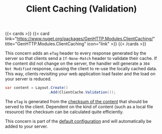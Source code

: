 ﻿---
title: Client Caching (Validation)
description: Instructs clients to validate their cache when requesting resources to save bandwith and resources.
cascade:
  type: docs
---

{{< cards >}}
{{< card link="https://www.nuget.org/packages/GenHTTP.Modules.ClientCaching/" title="GenHTTP.Modules.ClientCaching" icon="link" >}}
{{< /cards >}}

This concern adds an `eTag` header to every response generated by the server
so that clients send a `If-None-Match` header to validate their cache. If the
content did not change on the server, the handler will generate a `304 Not Modified`
response, causing the client to re-use the locally cached data. This way, clients
revisiting your web application load faster and the load on your server is reduced.

```csharp
var content = Layout.Create()
                    .Add(ClientCache.Validation());
```

The `eTag` is generated from the [checksum of the content](https://github.com/Kaliumhexacyanoferrat/GenHTTP/blob/master/API/Protocol/IResponseContent.cs) 
that should be served to the client. Dependent on the kind of content (such as a local file resource)
the checksum can be calculated quite efficiently.

This concern is part of the [default configuration](../defaults) and will automatically
be added to your server.
